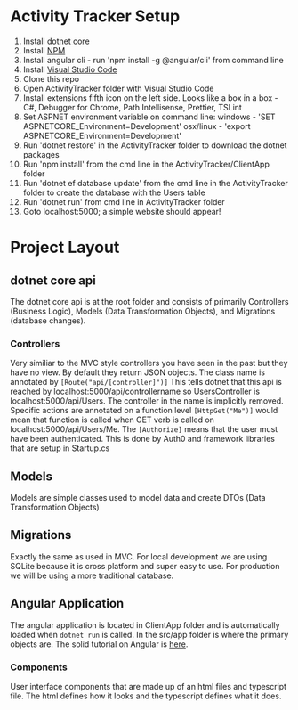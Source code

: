 # Activity Tracker Setup

1.  Install [dotnet core](https://www.microsoft.com/net/download/windows)
2.  Install [NPM](https://www.npmjs.com/get-npm)
3.  Install angular cli - run 'npm install -g @angular/cli' from command line
4.  Install [Visual Studio Code](https://code.visualstudio.com/)
4.  Clone this repo
5.  Open ActivityTracker folder with Visual Studio Code
6.  Install extensions fifth icon on the left side. Looks like a box in a box - C#, Debugger for Chrome, Path Intellisense, Prettier, TSLint
7.  Set ASPNET environment variable on command line: windows - 'SET ASPNETCORE_Environment=Development' osx/linux - 'export ASPNETCORE_Environment=Development'
8. Run 'dotnet restore' in the ActivityTracker folder to download the dotnet packages
8.  Run 'npm install' from the cmd line in the ActivityTracker/ClientApp folder
9.  Run 'dotnet ef database update' from the cmd line in the ActivityTracker folder to create the database with the Users table
10. Run 'dotnet run' from cmd line in ActivityTracker folder
11. Goto localhost:5000; a simple website should appear!

# Project Layout

## dotnet core api

The dotnet core api is at the root folder and consists of primarily Controllers (Business Logic), Models (Data Transformation Objects), and Migrations (database changes). 

### Controllers

Very similiar to the MVC style controllers you have seen in the past but they have no view. By default they return JSON objects. The class name is annotated by `[Route("api/[controller]")]` This tells dotnet that this api is reached by localhost:5000/api/controllername so UsersController is localhost:5000/api/Users. The controller in the name is implicitly removed. Specific actions are annotated on a function level  `[HttpGet("Me")]` would mean that function is called when GET verb is called on localhost:5000/api/Users/Me. The `[Authorize]` means that the user must have been authenticated. This is done by Auth0 and framework libraries that are setup in Startup.cs

## Models

Models are simple classes used to model data and create DTOs (Data Transformation Objects)

## Migrations

Exactly the same as used in MVC. For local development we are using SQLite because it is cross platform and super easy to use. For production we will be using a more traditional database. 

## Angular Application

The angular application is located in ClientApp folder and is automatically loaded when `dotnet run` is called. In the src/app folder is where the primary objects are. The solid tutorial on Angular is [here](https://angular.io/tutorial).

### Components

User interface components that are made up of an html files and typescript file. The html defines how it looks and the typescript defines what it does. 